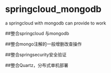 # springcloud_mongodb
a springcloud with mongodb can provide to work

##整合springcloud 与mongodb

##整合mongo注解的一般增删改查操作

##整合springsecurity安全验证

##整合Quartz，分布式单机部署
